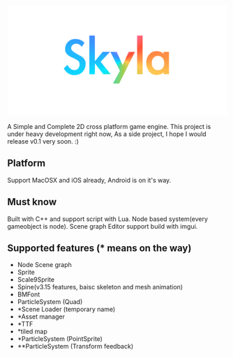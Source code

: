 ![logo](https://github.com/tangyiyang/seal2d/blob/master/logo.png?raw=true)

A Simple and Complete 2D cross platform game engine. 
This project is under heavy development right now, As a side project, I hope I would release v0.1 very soon. :)

## Platform
Support MacOSX and iOS already, Android is on it's way.

## Must know
Built with C++ and support script with Lua.
Node based system(every gameobject is node).
Scene graph Editor support build with imgui.

## Supported features (* means on the way)
* Node Scene graph
* Sprite
* Scale9Sprite
* Spine(v3.15 features, baisc skeleton and mesh animation)
* BMFont
* ParticleSystem (Quad)
* *Scene Loader (temporary name)
* *Asset manager
* *TTF
* *tiled map
* *ParticleSystem (PointSprite)
* **ParticleSystem (Transform feedback)
